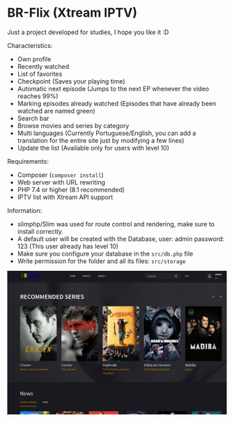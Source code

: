 # BR-Flix (Xtream IPTV)

Just a project developed for studies, I hope you like it :D

Characteristics:
  - Own profile
  - Recently watched
  - List of favorites
  - Checkpoint (Saves your playing time)
  - Automatic next episode (Jumps to the next EP whenever the video reaches 99%)
  - Marking episodes already watched (Episodes that have already been watched are named green)
  - Search bar
  - Browse movies and series by category
  - Multi languages ​​(Currently Portuguese/English, you can add a translation for the entire site just by modifying a few lines)
  - Update the list (Available only for users with level 10)

Requirements:
  - Composer (`composer install`)
  - Web server with URL rewriting
  - PHP 7.4 or higher (8.1 recommended)
  - IPTV list with Xtream API support

Information:
  - slimphp/Slim was used for route control and rendering, make sure to install correctly.
  - A default user will be created with the Database, user: admin password: 123 (This user already has level 10)
  - Make sure you configure your database in the `src/db.php` file
  - Write permission for the folder and all its files: `src/storage`

![Logo](./preview.png)
